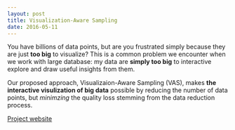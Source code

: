 ```yaml
---
layout: post
title: Visualization-Aware Sampling
date: 2016-05-11
---
```


You have billions of data points, but are you frustrated simply because they are
just **too big** to visualize? This is a common problem we encounter when we
work with large database: my data are **simply too big** to interactive explore
and draw useful insights from them.

Our proposed approach, Visualizaion-Aware Sampling (VAS), makes **the
interactive visulization of big data** possible by reducing the number of data
points, but *minimzing* the quality loss stemming from the data reduction
process.

[Project website](https://yongjoopark.com/vas)

